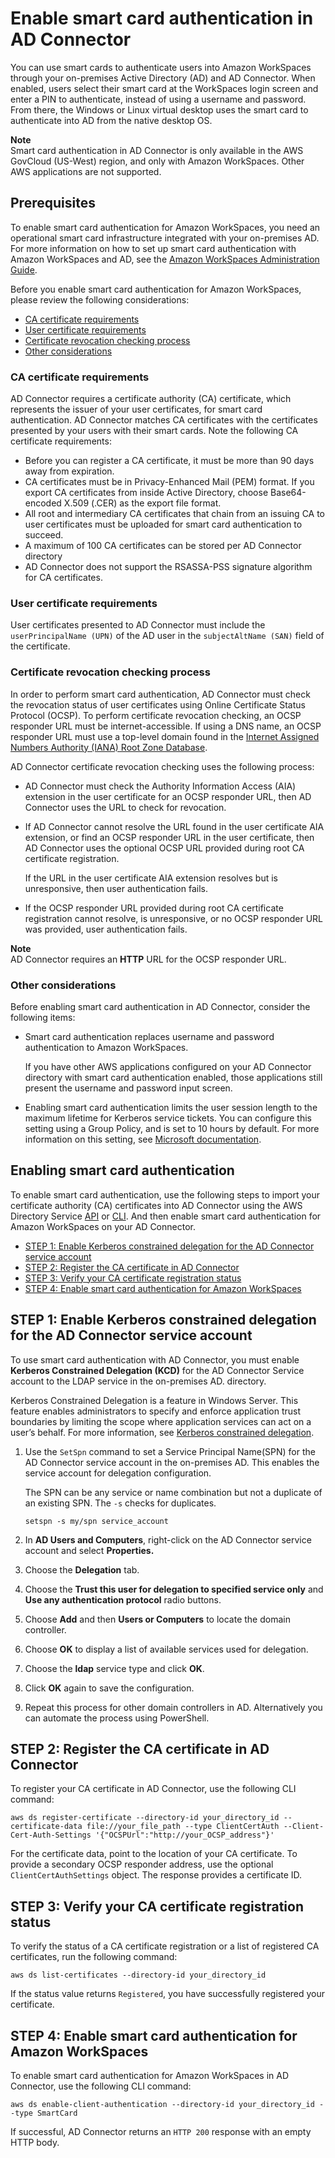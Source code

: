 # Enable smart card authentication in AD Connector<a name="ad_connector_clientauth"></a>

You can use smart cards to authenticate users into Amazon WorkSpaces through your on\-premises Active Directory \(AD\) and AD Connector\. When enabled, users select their smart card at the WorkSpaces login screen and enter a PIN to authenticate, instead of using a username and password\. From there, the Windows or Linux virtual desktop uses the smart card to authenticate into AD from the native desktop OS\. 

**Note**  
Smart card authentication in AD Connector is only available in the AWS GovCloud \(US\-West\) region, and only with Amazon WorkSpaces\. Other AWS applications are not supported\.

## Prerequisites<a name="prerequisites"></a>

To enable smart card authentication for Amazon WorkSpaces, you need an operational smart card infrastructure integrated with your on\-premises AD\. For more information on how to set up smart card authentication with Amazon WorkSpaces and AD, see the [Amazon WorkSpaces Administration Guide](https://docs.aws.amazon.com/workspaces/latest/adminguide/smart-cards.html)\.

Before you enable smart card authentication for Amazon WorkSpaces, please review the following considerations:
+ [CA certificate requirements](#ca-cert)
+ [User certificate requirements](#user-cert)
+ [Certificate revocation checking process](#ocsp)
+ [Other considerations](#other)

### CA certificate requirements<a name="ca-cert"></a>

AD Connector requires a certificate authority \(CA\) certificate, which represents the issuer of your user certificates, for smart card authentication\. AD Connector matches CA certificates with the certificates presented by your users with their smart cards\. Note the following CA certificate requirements:
+ Before you can register a CA certificate, it must be more than 90 days away from expiration\.
+  CA certificates must be in Privacy\-Enhanced Mail \(PEM\) format\. If you export CA certificates from inside Active Directory, choose Base64\-encoded X\.509 \(\.CER\) as the export file format\.
+ All root and intermediary CA certificates that chain from an issuing CA to user certificates must be uploaded for smart card authentication to succeed\.
+ A maximum of 100 CA certificates can be stored per AD Connector directory
+ AD Connector does not support the RSASSA\-PSS signature algorithm for CA certificates\.

### User certificate requirements<a name="user-cert"></a>

User certificates presented to AD Connector must include the `userPrincipalName (UPN)` of the AD user in the `subjectAltName (SAN)` field of the certificate\.

### Certificate revocation checking process<a name="ocsp"></a>

In order to perform smart card authentication, AD Connector must check the revocation status of user certificates using Online Certificate Status Protocol \(OCSP\)\. To perform certificate revocation checking, an OCSP responder URL must be internet\-accessible\. If using a DNS name, an OCSP responder URL must use a top\-level domain found in the [Internet Assigned Numbers Authority \(IANA\) Root Zone Database](https://www.iana.org/domains/root/db)\. 

AD Connector certificate revocation checking uses the following process:
+ AD Connector must check the Authority Information Access \(AIA\) extension in the user certificate for an OCSP responder URL, then AD Connector uses the URL to check for revocation\.
+ If AD Connector cannot resolve the URL found in the user certificate AIA extension, or find an OCSP responder URL in the user certificate, then AD Connector uses the optional OCSP URL provided during root CA certificate registration\.

  If the URL in the user certificate AIA extension resolves but is unresponsive, then user authentication fails\.
+ If the OCSP responder URL provided during root CA certificate registration cannot resolve, is unresponsive, or no OCSP responder URL was provided, user authentication fails\.

**Note**  
AD Connector requires an **HTTP** URL for the OCSP responder URL\.

### Other considerations<a name="other"></a>

Before enabling smart card authentication in AD Connector, consider the following items:
+ Smart card authentication replaces username and password authentication to Amazon WorkSpaces\.

  If you have other AWS applications configured on your AD Connector directory with smart card authentication enabled, those applications still present the username and password input screen\. 
+ Enabling smart card authentication limits the user session length to the maximum lifetime for Kerberos service tickets\. You can configure this setting using a Group Policy, and is set to 10 hours by default\. For more information on this setting, see [Microsoft documentation](https://docs.microsoft.com/en-us/windows/security/threat-protection/security-policy-settings/maximum-lifetime-for-service-ticket)\.

## Enabling smart card authentication<a name="enable-clientauth"></a>

To enable smart card authentication, use the following steps to import your certificate authority \(CA\) certificates into AD Connector using the AWS Directory Service [API](https://docs.aws.amazon.com/directoryservice/latest/devguide/welcome.html) or [CLI](https://docs.aws.amazon.com/cli/latest/reference/ds/index.html)\. And then enable smart card authentication for Amazon WorkSpaces on your AD Connector\. 
+ [STEP 1: Enable Kerberos constrained delegation for the AD Connector service account](#step1)
+ [STEP 2: Register the CA certificate in AD Connector](#step2)
+ [STEP 3: Verify your CA certificate registration status](#step3)
+ [STEP 4: Enable smart card authentication for Amazon WorkSpaces](#step4)

## STEP 1: Enable Kerberos constrained delegation for the AD Connector service account<a name="step1"></a>

To use smart card authentication with AD Connector, you must enable **Kerberos Constrained Delegation \(KCD\)** for the AD Connector Service account to the LDAP service in the on\-premises AD\. directory\.

Kerberos Constrained Delegation is a feature in Windows Server\. This feature enables administrators to specify and enforce application trust boundaries by limiting the scope where application services can act on a user’s behalf\. For more information, see [Kerberos constrained delegation](https://docs.aws.amazon.com/directoryservice/latest/admin-guide/ms_ad_key_concepts_kerberos.html)\. 

1. Use the `SetSpn` command to set a Service Principal Name\(SPN\) for the AD Connector service account in the on\-premises AD\. This enables the service account for delegation configuration\.

   The SPN can be any service or name combination but not a duplicate of an existing SPN\. The `-s` checks for duplicates\.

   ```
   setspn -s my/spn service_account
   ```

1. In **AD Users and Computers**, right\-click on the AD Connector service account and select **Properties\.**

1. Choose the **Delegation** tab\.

1. Choose the **Trust this user for delegation to specified service only** and **Use any authentication protocol** radio buttons\.

1. Choose **Add** and then **Users or Computers** to locate the domain controller\. 

1. Choose **OK** to display a list of available services used for delegation\.

1. Choose the **ldap** service type and click **OK**\. 

1. Click **OK** again to save the configuration\.

1. Repeat this process for other domain controllers in AD\. Alternatively you can automate the process using PowerShell\.

## STEP 2: Register the CA certificate in AD Connector<a name="step2"></a>

To register your CA certificate in AD Connector, use the following CLI command:

```
aws ds register-certificate --directory-id your_directory_id --certificate-data file://your_file_path --type ClientCertAuth --Client-Cert-Auth-Settings '{"OCSPUrl":"http://your_OCSP_address"}'
```

For the certificate data, point to the location of your CA certificate\. To provide a secondary OCSP responder address, use the optional `ClientCertAuthSettings` object\. The response provides a certificate ID\.

## STEP 3: Verify your CA certificate registration status<a name="step3"></a>

To verify the status of a CA certificate registration or a list of registered CA certificates, run the following command:

```
aws ds list-certificates --directory-id your_directory_id
```

If the status value returns `Registered`, you have successfully registered your certificate\.

## STEP 4: Enable smart card authentication for Amazon WorkSpaces<a name="step4"></a>

To enable smart card authentication for Amazon WorkSpaces in AD Connector, use the following CLI command:

```
aws ds enable-client-authentication --directory-id your_directory_id --type SmartCard
```

If successful, AD Connector returns an `HTTP 200` response with an empty HTTP body\.